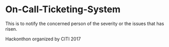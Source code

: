 # On-Call-Ticketing-System
This is to notify the concerned person of the severity or the issues that has risen.


Hackonthon organized by CITI 2017
